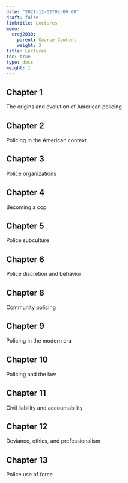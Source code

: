 ```yaml
---
date: "2021-12-02T05:00:00"
draft: false
linktitle: Lectures
menu:
  crcj2030:
    parent: Course Content
    weight: 3
title: Lectures
toc: true
type: docs
weight: 1
---
```


## Chapter 1

The origins and evolution of American policing

## Chapter 2

Policing in the American context

## Chapter 3

Police organizations

## Chapter 4

Becoming a cop

## Chapter 5

Police subculture

## Chapter 6

Police discretion and behavior

## Chapter 8

Community policing

## Chapter 9

Policing in the modern era

## Chapter 10

Policing and the law

## Chapter 11

Civil liability and accountability

## Chapter 12

Deviance, ethics, and professionalism

## Chapter 13

Police use of force